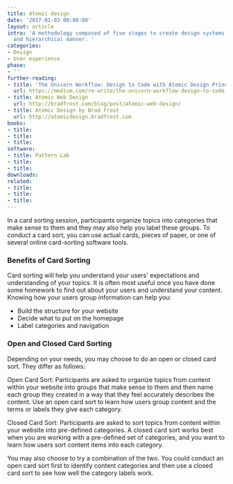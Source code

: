 ```yaml
---
title: Atomic design
date: '2017-01-03 00:00:00'
layout: article
intro: 'A methodology composed of five stages to create design systems in a deliberate
  and hierarchical manner. '
categories:
- Design
- User experience
phase:
- ''
further-reading:
- title: 'The Unicorn Workflow: Design to Code with Atomic Design Principles and Sketch'
  url: https://medium.com/re-write/the-unicorn-workflow-design-to-code-with-atomic-design-principles-and-sketch-8b0fe7d05a37#.k8w0r72so
- title: Atomic Web Design
  url: http://bradfrost.com/blog/post/atomic-web-design/
- title: Atomic Design by Brad Frost
  url: http://atomicdesign.bradfrost.com
books:
- title: 
- title: 
- title: 
software:
- title: Pattern Lab
- title: 
- title: 
downloads: 
related:
- title: 
- title: 
- title: 
---
```


In a card sorting session, participants organize topics into categories that make sense to them and they may also help you label these groups. To conduct a card sort, you can use actual cards, pieces of paper, or one of several online card-sorting software tools.

### Benefits of Card Sorting

Card sorting will help you understand your users' expectations and understanding of your topics. It is often most useful once you have done some homework to find out about your users and understand your content. Knowing how your users group information can help you:

* Build the structure for your website
* Decide what to put on the homepage
* Label categories and navigation

### Open and Closed Card Sorting

Depending on your needs, you may choose to do an open or closed card sort. They differ as follows:

Open Card Sort: Participants are asked to organize topics from content within your website into groups that make sense to them and then name each group they created in a way that they feel accurately describes the content. Use an open card sort to learn how users group content and the terms or labels they give each category.

Closed Card Sort: Participants are asked to sort topics from content within your website into pre-defined categories. A closed card sort works best when you are working with a pre-defined set of categories, and you want to learn how users sort content items into each category.

You may also choose to try a combination of the two. You could conduct an open card sort first to identify content categories and then use a closed card sort to see how well the category labels work.